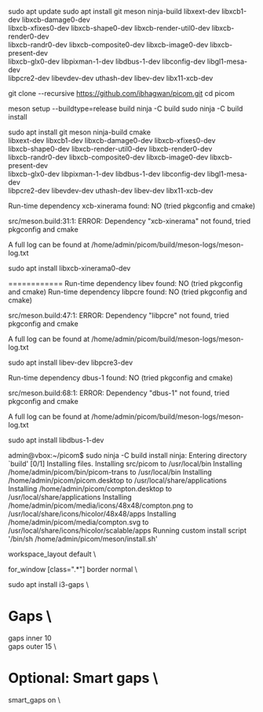 sudo apt update
sudo apt install git meson ninja-build libxext-dev libxcb1-dev libxcb-damage0-dev \
libxcb-xfixes0-dev libxcb-shape0-dev libxcb-render-util0-dev libxcb-render0-dev \
libxcb-randr0-dev libxcb-composite0-dev libxcb-image0-dev libxcb-present-dev \
libxcb-glx0-dev libpixman-1-dev libdbus-1-dev libconfig-dev libgl1-mesa-dev \
libpcre2-dev libevdev-dev uthash-dev libev-dev libx11-xcb-dev


git clone --recursive https://github.com/ibhagwan/picom.git
cd picom

meson setup --buildtype=release build
ninja -C build
sudo ninja -C build install

sudo apt install git meson ninja-build cmake \
libxext-dev libxcb1-dev libxcb-damage0-dev libxcb-xfixes0-dev \
libxcb-shape0-dev libxcb-render-util0-dev libxcb-render0-dev \
libxcb-randr0-dev libxcb-composite0-dev libxcb-image0-dev libxcb-present-dev \
libxcb-glx0-dev libpixman-1-dev libdbus-1-dev libconfig-dev libgl1-mesa-dev \
libpcre2-dev libevdev-dev uthash-dev libev-dev libx11-xcb-dev


Run-time dependency xcb-xinerama found: NO (tried pkgconfig and cmake)

src/meson.build:31:1: ERROR: Dependency "xcb-xinerama" not found, tried pkgconfig and cmake

A full log can be found at /home/admin/picom/build/meson-logs/meson-log.txt

sudo apt install libxcb-xinerama0-dev


============
Run-time dependency libev found: NO (tried pkgconfig and cmake)
Run-time dependency libpcre found: NO (tried pkgconfig and cmake)

src/meson.build:47:1: ERROR: Dependency "libpcre" not found, tried pkgconfig and cmake

A full log can be found at /home/admin/picom/build/meson-logs/meson-log.txt

sudo apt install libev-dev libpcre3-dev


Run-time dependency dbus-1 found: NO (tried pkgconfig and cmake)

src/meson.build:68:1: ERROR: Dependency "dbus-1" not found, tried pkgconfig and cmake

A full log can be found at /home/admin/picom/build/meson-logs/meson-log.txt

sudo apt install libdbus-1-dev

admin@vbox:~/picom$ sudo ninja -C build install
ninja: Entering directory `build'
[0/1] Installing files.
Installing src/picom to /usr/local/bin
Installing /home/admin/picom/bin/picom-trans to /usr/local/bin
Installing /home/admin/picom/picom.desktop to /usr/local/share/applications
Installing /home/admin/picom/compton.desktop to /usr/local/share/applications
Installing /home/admin/picom/media/icons/48x48/compton.png to /usr/local/share/icons/hicolor/48x48/apps
Installing /home/admin/picom/media/compton.svg to /usr/local/share/icons/hicolor/scalable/apps
Running custom install script '/bin/sh /home/admin/picom/meson/install.sh'

workspace_layout default \

for_window [class=".*"] border normal \

sudo apt install i3-gaps \

# Gaps \
gaps inner 10 \
gaps outer 15 \

# Optional: Smart gaps \
smart_gaps on \
